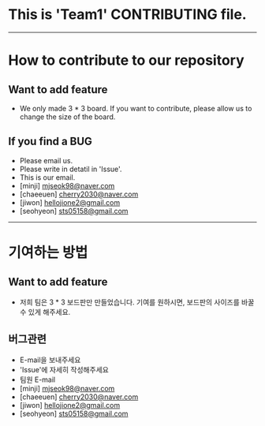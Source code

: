 # This is 'Team1' CONTRIBUTING file.
***
# How to contribute to our repository

## Want to add feature
- We only made 3 * 3 board. If you want to contribute, please allow us to change the size of the board.

## If you find a BUG
- Please email us.
- Please write in detatil in 'Issue'.
- This is our email.
- [minji] <mjseok98@naver.com> 
- [chaeeuen] <cherry2030@naver.com> 
- [jiwon] <hellojione2@gmail.com>
- [seohyeon] <sts05158@gmail.com>
***
# 기여하는 방법

## Want to add feature
- 저희 팀은 3 * 3 보드판만 만들었습니다. 기여를 원하시면, 보드판의 사이즈를 바꿀 수 있게 해주세요.

## 버그관련
- E-mail을 보내주세요
- 'Issue'에 자세히 작성해주세요
- 팀원 E-mail
- [minji] <mjseok98@naver.com> 
- [chaeeuen] <cherry2030@naver.com> 
- [jiwon] <hellojione2@gmail.com>
- [seohyeon] <sts05158@gmail.com>


